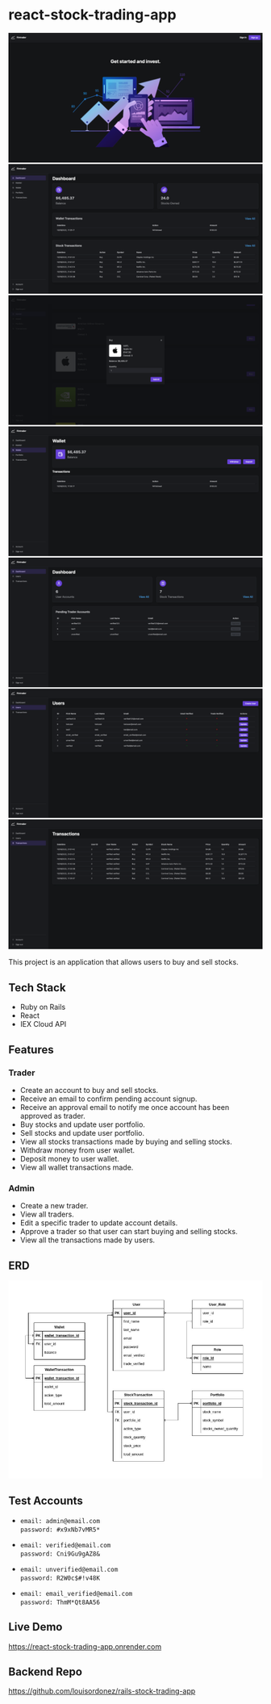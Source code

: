 # react-stock-trading-app

![Screenshot](./docs/images/screenshots/landing.png)
![Screenshot](./docs/images/screenshots/user/user_dashboard.png)
![Screenshot](./docs/images/screenshots/user/user_market.png)
![Screenshot](./docs/images/screenshots/user/user_wallet.png)
![Screenshot](./docs/images/screenshots/admin/admin_dashboard.png)
![Screenshot](./docs/images/screenshots/admin/admin_users.png)
![Screenshot](./docs/images/screenshots/admin/admin_transactions.png)

This project is an application that allows users to buy and sell stocks.

## Tech Stack

- Ruby on Rails
- React
- IEX Cloud API

## Features

### Trader

- Create an account to buy and sell stocks.
- Receive an email to confirm pending account signup.
- Receive an approval email to notify me once account has been approved as trader.
- Buy stocks and update user portfolio.
- Sell stocks and update user portfolio.
- View all stocks transactions made by buying and selling stocks.
- Withdraw money from user wallet.
- Deposit money to user wallet.
- View all wallet transactions made.

### Admin

- Create a new trader.
- View all traders.
- Edit a specific trader to update account details.
- Approve a trader so that user can start buying and selling stocks.
- View all the transactions made by users.

## ERD

![ERD](./docs/images/erd/Fintrader_ERD.jpeg)

## Test Accounts

- `email: admin@email.com`  
  `password: #x9xNb7vMR5*`

- `email: verified@email.com`  
  `password: Cni9Gu9gAZ8&`

- `email: unverified@email.com`  
  `password: R2W0c$#!v48K`

- `email: email_verified@email.com`  
  `password: ThmM*Qt8AA56`

## Live Demo

https://react-stock-trading-app.onrender.com

## Backend Repo

https://github.com/louisordonez/rails-stock-trading-app
